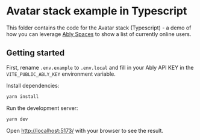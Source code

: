 # Avatar stack example in Typescript

This folder contains the code for the Avatar stack (Typescript) - a demo of how you can leverage [Ably Spaces](https://github.com/ably/spaces) to show a list of currently online users.

## Getting started

First, rename `.env.example` to `.env.local` and fill in your Ably API KEY in the `VITE_PUBLIC_ABLY_KEY` environment variable.

Install dependencies:

```bash
yarn install
```

Run the development server:

```bash
yarn dev
```

Open [http://localhost:5173/](http://localhost:5173/) with your browser to see the result.

